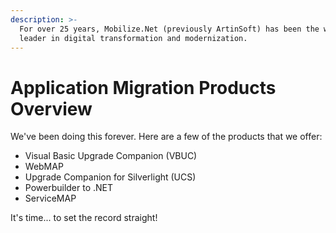 ```yaml
---
description: >-
  For over 25 years, Mobilize.Net (previously ArtinSoft) has been the world
  leader in digital transformation and modernization.
---
```


# Application Migration Products Overview

We've been doing this forever. Here are a few of the products that we offer:

* Visual Basic Upgrade Companion \(VBUC\)
* WebMAP
* Upgrade Companion for Silverlight \(UCS\)
* Powerbuilder to .NET
* ServiceMAP

It's time... to set the record straight!

 

